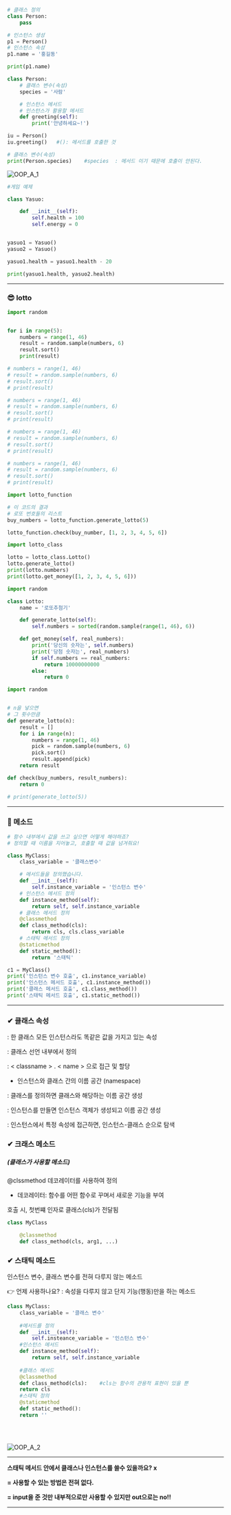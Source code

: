  

```python
# 클래스 정의
class Person:
    pass

# 인스턴스 생성
p1 = Person()
# 인스턴스 속성
p1.name = '홍길동'

print(p1.name)
```

 

```python
class Person:
    # 클래스 변수(속성)
    species = '사람'

    # 인스턴스 메서드
    # 인스턴스가 활용할 메서드
    def greeting(self):
        print('안녕하세요~!')

iu = Person()
iu.greeting()   #(): 메서드를 호출한 것 

# 클래스 변수(속성)
print(Person.species)    #species  : 메서드 이기 때문에 호출이 안된다.
```



![OOP_A_1](./image/OOP_A_1.png)



```python
#게임 예제

class Yasuo:

    def __init__(self):
        self.health = 100
        self.energy = 0


yasuo1 = Yasuo()
yasuo2 = Yasuo() 

yasuo1.health = yasuo1.health - 20

print(yasuo1.health, yasuo2.health)
```

---

### 😎 lotto

```python
import random 


for i in range(5):
    numbers = range(1, 46)
    result = random.sample(numbers, 6)
    result.sort() 
    print(result)

# numbers = range(1, 46)
# result = random.sample(numbers, 6)
# result.sort() 
# print(result)

# numbers = range(1, 46)
# result = random.sample(numbers, 6)
# result.sort() 
# print(result)

# numbers = range(1, 46)
# result = random.sample(numbers, 6)
# result.sort() 
# print(result)

# numbers = range(1, 46)
# result = random.sample(numbers, 6)
# result.sort() 
# print(result)
```



```python
import lotto_function

# 이 코드의 결과 
# 로또 번호들의 리스트
buy_numbers = lotto_function.generate_lotto(5)

lotto_function.check(buy_number, [1, 2, 3, 4, 5, 6])
```



```python
import lotto_class

lotto = lotto_class.Lotto()
lotto.generate_lotto()
print(lotto.numbers)
print(lotto.get_money([1, 2, 3, 4, 5, 6]))
```



```python
import random

class Lotto: 
    name = '로또추첨기'

    def generate_lotto(self):
        self.numbers = sorted(random.sample(range(1, 46), 6))

    def get_money(self, real_numbers):
        print('당신의 숫자는', self.numbers)
        print('당첨 숫자는', real_numbers)
        if self.numbers == real_numbers:
            return 10000000000
        else:
            return 0
```



```python
import random 


# n을 넣으면 
# 그 횟수만큼 
def generate_lotto(n):
    result = []
    for i in range(n):
        numbers = range(1, 46)
        pick = random.sample(numbers, 6)
        pick.sort()
        result.append(pick)
    return result

def check(buy_numbers, result_numbers):
    return 0

# print(generate_lotto(5))
```



---

### 🧐 메소드

```python
# 함수 내부에서 값을 쓰고 싶으면 어떻게 해야하죠?
# 정의할 때 이름을 지어놓고, 호출할 때 값을 넘겨줘요!

class MyClass:
    class_variable = '클래스변수'

    # 메서드들을 정의했습니다. 
    def __init__(self): 
        self.instance_variable = '인스턴스 변수'
    # 인스턴스 메서드 정의
    def instance_method(self):
        return self, self.instance_variable
    # 클래스 메서드 정의
    @classmethod
    def class_method(cls):
        return cls, cls.class_variable
    # 스태틱 메서드 정의
    @staticmethod
    def static_method():
        return '스태틱'

c1 = MyClass()
print('인스턴스 변수 호출', c1.instance_variable)
print('인스턴스 메서드 호출', c1.instance_method())
print('클래스 메서드 호출', c1.class_method())
print('스태틱 메서드 호출', c1.static_method())
```





---

### ✔ 클래스 속성 

: 한 클래스 모든 인스턴스라도 똑같은 값을 가지고 있는 속성 

: 클래스 선언 내부에서 정의 

: < classname > . < name > 으로 접근 및 할당 



* 인스턴스와 클래스 간의 이름 공간 (namespace)

: 클래스를 정의하면 클래스와 해당하는 이름 공간 생성 

: 인스턴스를 만들면 인스턴스 객체가 생성되고 이름 공간 생성 

: 인스턴스에서 특정 속성에 접근하면, 인스턴스-클래스 순으로 탐색 





### ✔ 크래스 메소드 

##### (클래스가 사용할 메소드)

@clssmethod 데코레이터를 사용하여 정의 

* 데코레이터: 함수를 어떤 함수로 꾸며서 새로운 기능을 부여 

호출 시, 첫번쨰 인자로 클래스(cls)가 전달됨 

```python
class MyClass

	@classmethod
	def class_method(cls, arg1, ...)
```



### ✔ 스태틱 메소드 

인스턴스 변수, 클래스 변수를 전혀 다루지 않는 메소드 

👉 언제 사용하나요?  : 속성을  다루지 않고 단지 기능(행동)만을 하는 메소드





```python
class MyClass:
	class_variable = '클래스 변수'
	
	#메서드를 정의 
	def __init__(self):
		self.insteance_variable = '인스턴스 변수'
 	#인스턴스 메서드
 	def instance_method(self):
 		return self, self.instance_variable
 
 	#클래스 메서드 
 	@classmethod
 	def class_method(cls):    #cls는 함수의 관용적 표현이 있을 뿐
 	return cls
 	#스태틱 정의
 	@staticmethod
 	def static_method():
 	return ''
 	
 
 
```

![OOP_A_2](./image/OOP_A_2.png)



---

**스태틱 메서드 안에서 클래스나 인스턴스를 쓸수 있을까요?  x**

**= 사용할 수 있는 방법은 전혀 없다.** 

**= input을 준 것만 내부적으로만 사용할 수 있지만 out으로는 no!!**

---





